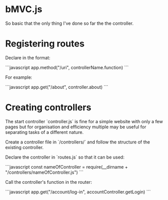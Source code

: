 # bMVC.js

<p>So basic that the only thing I've done so far the the controller.</p>

# Registering routes

<p>Declare in the format:</p>
```javascript
app.method("/uri", controllerName.function)
```

<p>For example:</p>
```javascript
app.get("/about", controller.about)
```

# Creating controllers

<p>The start controller `controller.js` is fine for a simple website with only a few pages but for organisation and efficiency multiple may be useful for separating tasks of a different nature.</p>

<p>Create a controller file in `/controllers/` and follow the structure of the existing controller.</p>

<p>Declare the controller in `routes.js` so that it can be used:</p>
```javascript
const nameOfController = require(__dirname + "/controllers/nameOfController.js")
```

<p>Call the controller's function in the router:</p>
```javascript
app.get("/account/log-in", accountController.getLogin)
```
